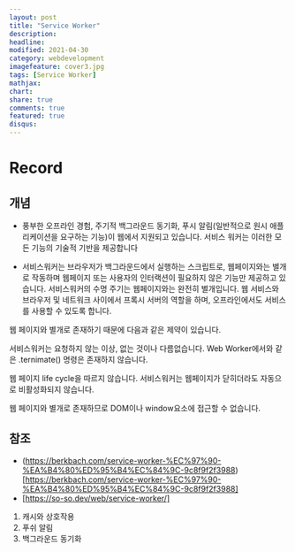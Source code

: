 ```yaml
---
layout: post
title: "Service Worker"
description: 
headline: 
modified: 2021-04-30
category: webdevelopment
imagefeature: cover3.jpg
tags: [Service Worker]
mathjax: 
chart: 
share: true
comments: true
featured: true
disqus:
---
```


# Record
## 개념
- 풍부한 오프라인 경험, 주기적 백그라운드 동기화, 푸시 알림(일반적으로
원시 애플리케이션을 요구하는 기능)이 웹에서 지원되고 있습니다.
서비스 워커는 이러한 모든 기능의 기술적 기반을 제공합니다


- 서비스워커는 브라우저가 백그라운드에서 실행하는 스크립트로, 웹페이지와는 별개로 작동하며 웹페이지 또는 사용자의 인터랙션이 필요하지 않은 기능만 제공하고 있습니다.
서비스워커의 수명 주기는 웹페이지와는 완전히 별개입니다. 웹 서비스와 브라우저 및 네트워크 사이에서 프록시 서버의 역할을 하며, 오프라인에서도 서비스를 사용할 수 있도록 합니다.

웹 페이지와 별개로 존재하기 때문에 다음과 같은 제약이 있습니다.

서비스워커는 요청하지 않는 이상, 없는 것이나 다름없습니다. Web Worker에서와 같은 .ternimate() 명령은 존재하지 않습니다.

웹 페이지 life cycle을 따르지 않습니다. 서비스워커는 웹페이지가 닫히더라도 자동으로 비활성화되지 않습니다.

웹 페이지와 별개로 존재하므로 DOM이나 window요소에 접근할 수 없습니다.


## 참조
- (https://berkbach.com/service-worker-%EC%97%90-%EA%B4%80%ED%95%B4%EC%84%9C-9c8f9f2f3988)[https://berkbach.com/service-worker-%EC%97%90-%EA%B4%80%ED%95%B4%EC%84%9C-9c8f9f2f3988]
- [https://so-so.dev/web/service-worker/]


1. 캐시와 상호작용
2. 푸쉬 알림
3. 백그라운드 동기화

